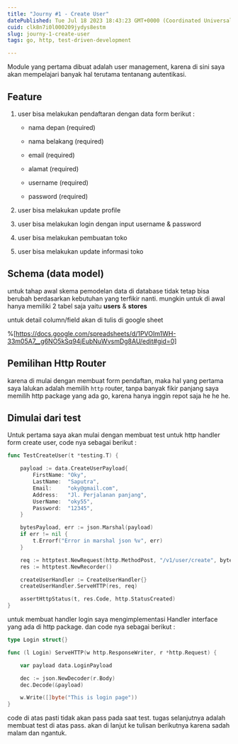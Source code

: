 ```yaml
---
title: "Journy #1 - Create User"
datePublished: Tue Jul 18 2023 18:43:23 GMT+0000 (Coordinated Universal Time)
cuid: clk8n7i0l000209jydys8estm
slug: journy-1-create-user
tags: go, http, test-driven-development

---
```


Module yang pertama dibuat adalah user management, karena di sini saya akan mempelajari banyak hal terutama tentanang autentikasi.

## Feature

1. user bisa melakukan pendaftaran dengan data form berikut :
    
    * nama depan (required)
        
    * nama belakang (required)
        
    * email (required)
        
    * alamat (required)
        
    * username (required)
        
    * password (required)
        
2. user bisa melakukan update profile
    
3. user bisa melakukan login dengan input username & password
    
4. user bisa melakukan pembuatan toko
    
5. user bisa melakukan update informasi toko
    

## Schema (data model)

untuk tahap awal skema pemodelan data di database tidak tetap bisa berubah berdasarkan kebutuhan yang terfikir nanti. mungkin untuk di awal hanya memiliki 2 tabel saja yaitu **users** & **stores**

untuk detail column/field akan di tulis di google sheet

%[https://docs.google.com/spreadsheets/d/1PVOIm1WH-33m05A7__g6NO5kSq94jEubNuWvsmDg8AU/edit#gid=0] 

## Pemilihan Http Router

karena di mulai dengan membuat form pendaftan, maka hal yang pertama saya lalukan adalah memilih `http` router, tanpa banyak fikir panjang saya memilih http package yang ada go, karena hanya inggin repot saja he he he.

## Dimulai dari test

Untuk pertama saya akan mulai dengan membuat test untuk http handler form create user, code nya sebagai berikut :

```go
func TestCreateUser(t *testing.T) {

	payload := data.CreateUserPayload{
		FirstName: "Oky",
		LastName:  "Saputra",
		Email:     "oky@gmail.com",
		Address:   "Jl. Perjalanan panjang",
		UserName:  "oky55",
		Password:  "12345",
	}

	bytesPayload, err := json.Marshal(payload)
	if err != nil {
		t.Errorf("Error in marshal json %v", err)
	}

	req := httptest.NewRequest(http.MethodPost, "/v1/user/create", bytes.NewReader(bytesPayload))
	res := httptest.NewRecorder()

	createUserHandler := CreateUserHandler{}
	createUserHandler.ServeHTTP(res, req)

	assertHttpStatus(t, res.Code, http.StatusCreated)
}
```

untuk membuat handler login saya mengimplementasi Handler interface yang ada di http package. dan code nya sebagai berikut :

```go
type Login struct{}

func (l Login) ServeHTTP(w http.ResponseWriter, r *http.Request) {

	var payload data.LoginPayload

	dec := json.NewDecoder(r.Body)
	dec.Decode(&payload)

	w.Write([]byte("This is login page"))
}
```

code di atas pasti tidak akan pass pada saat test. tugas selanjutnya adalah membuat test di atas pass. akan di lanjut ke tulisan berikutnya karena sadah malam dan ngantuk.